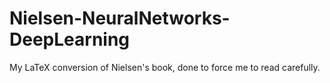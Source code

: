 # Nielsen-NeuralNetworks-DeepLearning
My LaTeX conversion of Nielsen's book, done to force me to read carefully.
